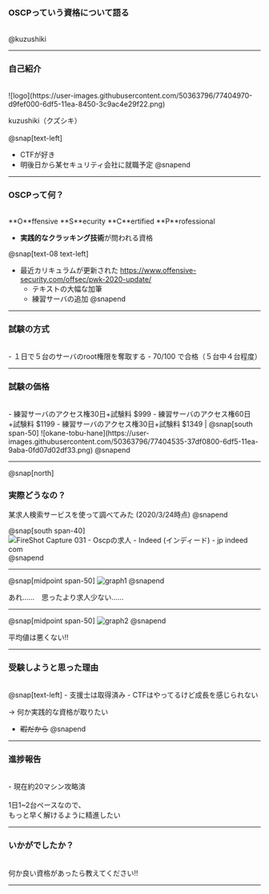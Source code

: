 ### OSCPっていう資格について語る
<br />
@kuzushiki

---

### 自己紹介
<br />
![logo](https://user-images.githubusercontent.com/50363796/77404970-d9fef000-6df5-11ea-8450-3c9ac4e29f22.png)

kuzushiki（クズシキ）
<br /><br />
@snap[text-left]
- CTFが好き
- 明後日から某セキュリティ会社に就職予定
@snapend

---

### OSCPって何？
<br />
**O**ffensive **S**ecurity **C**ertified **P**rofessional

- **実践的なクラッキング技術**が問われる資格

@snap[text-08 text-left]
- 最近カリキュラムが更新された
https://www.offensive-security.com/offsec/pwk-2020-update/
  - テキストの大幅な加筆
  - 練習サーバの追加
@snapend

---

### 試験の方式
<br />
- １日で５台のサーバのroot権限を奪取する
- 70/100 で合格（５台中４台程度）

---

### 試験の価格
<br />
- 練習サーバのアクセス権30日+試験料 $999
- 練習サーバのアクセス権60日+試験料 $1199
- 練習サーバのアクセス権30日+試験料 $1349
|
@snap[south span-50]
![okane-tobu-hane](https://user-images.githubusercontent.com/50363796/77404535-37df0800-6df5-11ea-9aba-0fd07d02df33.png)
@snapend

---

@snap[north]
### 実際どうなの？

某求人検索サービスを使って調べてみた
(2020/3/24時点)
@snapend

@snap[south span-40]
![FireShot Capture 031 - Oscpの求人 - Indeed (インディード) - jp indeed com](https://user-images.githubusercontent.com/50363796/77404576-4cbb9b80-6df5-11ea-8bf0-1ceb2385fc5d.png)
@snapend

---

@snap[midpoint span-50]
![graph1](https://user-images.githubusercontent.com/50363796/77404622-5b09b780-6df5-11ea-9bc5-5a6f9247e9db.PNG)
@snapend

あれ……　思ったより求人少ない……

---


@snap[midpoint span-50]
![graph2](https://user-images.githubusercontent.com/50363796/77404755-8d1b1980-6df5-11ea-9c56-5128277b3184.PNG)
@snapend

平均値は悪くない!!

---

### 受験しようと思った理由
<br />
@snap[text-left]
- 支援士は取得済み
- CTFはやってるけど成長を感じられない

-> 何か実践的な資格が取りたい

- ~~暇だから~~
@snapend

---

### 進捗報告
<br />
- 現在約20マシン攻略済
<br /><br />
1日1~2台ペースなので、
<br />
もっと早く解けるように精進したい

---

### いかがでしたか？
<br />
何か良い資格があったら教えてください!!

---

